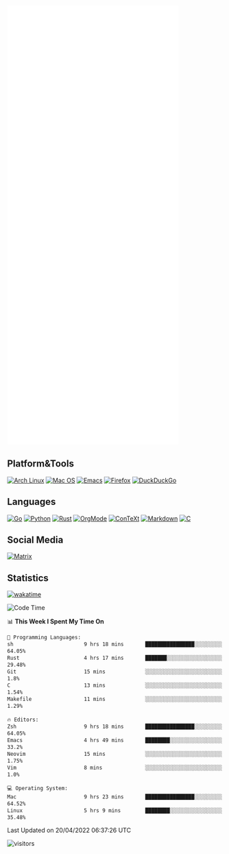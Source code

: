 ![Metrics](https://github.com/SteamedFish/SteamedFish/blob/master/github-metrics.svg)

## Platform&Tools

[![Arch Linux](https://img.shields.io/badge/ArchLinux-1793D1?logo=arch-linux&logoColor=fff&style=flat-square)](https://archlinux.org/)
[![Mac OS](https://img.shields.io/badge/MacOS-000000?style=flat-square&logo=macos&logoColor=F0F0F0)](https://www.apple.com/macos/)
[![Emacs](https://img.shields.io/badge/Emacs-%237F5AB6.svg?&style=flat-square&logo=gnu-emacs&logoColor=white)](https://www.gnu.org/software/emacs/)
[![Firefox](https://img.shields.io/badge/Firefox-FF7139?style=flat-square&logo=Firefox-Browser&logoColor=white)](https://firefox.com/)
[![DuckDuckGo](https://img.shields.io/badge/DuckDuckGo-DE5833?style=flat-square&logo=DuckDuckGo&logoColor=white)](https://duckduckgo.com/)

## Languages

[![Go](https://img.shields.io/badge/Golang-%2300ADD8.svg?style=flat-square&logo=go&logoColor=white)](https://golang.org/)
[![Python](https://img.shields.io/badge/Python-3670A0?style=flat-square&logo=python&logoColor=ffdd54)](https://www.python.org/)
[![Rust](https://img.shields.io/badge/Rust-%23000000.svg?style=flat-square&logo=rust&logoColor=white)](https://www.rust-lang.org/)
[![OrgMode](https://img.shields.io/badge/OrgMode-%23000000.svg?style=flat-square&logo=org&logoColor=white)](https://orgmode.org/)
[![ConTeXt](https://img.shields.io/badge/ConTeXt-%23008080.svg?style=flat-square&logo=latex&logoColor=white)](https://contextgarden.net/)
[![Markdown](https://img.shields.io/badge/MarkDown-%23000000.svg?style=flat-square&logo=markdown&logoColor=white)](https://daringfireball.net/projects/markdown/)
[![C](https://img.shields.io/badge/C-%2300599C.svg?style=flat-square&logo=c&logoColor=white)](https://www.iso.org/standard/74528.html)

## Social Media

[![Matrix](https://img.shields.io/badge/SteamedFish-2CA5E0?style=social&logo=matrix&logoColor=black)](https://matrix.to/#/@i:steamedfish.org)

## Statistics
[![wakatime](https://wakatime.com/badge/user/168280d6-fcf2-4b4f-ad3a-dc4612f35b38.svg)](https://wakatime.com/@168280d6-fcf2-4b4f-ad3a-dc4612f35b38)

<!--START_SECTION:waka-->
![Code Time](http://img.shields.io/badge/Code%20Time-1%2C760%20hrs%2038%20mins-blue)

📊 **This Week I Spent My Time On** 

```text
💬 Programming Languages: 
sh                       9 hrs 18 mins       ████████████████░░░░░░░░░   64.05% 
Rust                     4 hrs 17 mins       ███████░░░░░░░░░░░░░░░░░░   29.48% 
Git                      15 mins             ░░░░░░░░░░░░░░░░░░░░░░░░░   1.8% 
C                        13 mins             ░░░░░░░░░░░░░░░░░░░░░░░░░   1.54% 
Makefile                 11 mins             ░░░░░░░░░░░░░░░░░░░░░░░░░   1.29%

🔥 Editors: 
Zsh                      9 hrs 18 mins       ████████████████░░░░░░░░░   64.05% 
Emacs                    4 hrs 49 mins       ████████░░░░░░░░░░░░░░░░░   33.2% 
Neovim                   15 mins             ░░░░░░░░░░░░░░░░░░░░░░░░░   1.75% 
Vim                      8 mins              ░░░░░░░░░░░░░░░░░░░░░░░░░   1.0%

💻 Operating System: 
Mac                      9 hrs 23 mins       ████████████████░░░░░░░░░   64.52% 
Linux                    5 hrs 9 mins        ████████░░░░░░░░░░░░░░░░░   35.48%

```


 Last Updated on 20/04/2022 06:37:26 UTC
<!--END_SECTION:waka-->

![visitors](https://visitor-badge.laobi.icu/badge?page_id=SteamedFish.SteamedFish)
